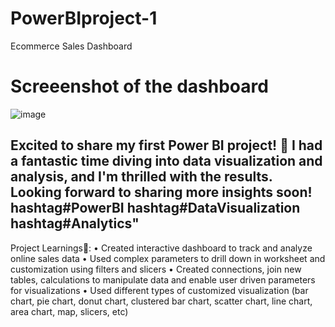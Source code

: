 # PowerBIproject-1
Ecommerce Sales Dashboard

# Screeenshot of the dashboard
![image](https://github.com/user-attachments/assets/7136313f-0dc3-47b3-8407-b9ac53749dd1)

## Excited to share my first Power BI project! 🚀 I had a fantastic time diving into data visualization and analysis, and I'm thrilled with the results. Looking forward to sharing more insights soon! hashtag#PowerBI hashtag#DataVisualization hashtag#Analytics"

Project Learnings🙂:
• Created interactive dashboard to track and analyze online sales data
• Used complex parameters to drill down in worksheet and customization using filters and slicers
• Created connections, join new tables, calculations to manipulate data and enable user driven parameters for visualizations
• Used different types of customized visualization (bar chart, pie chart, donut chart, clustered bar chart, scatter chart, line chart, area chart, map, slicers, etc)
